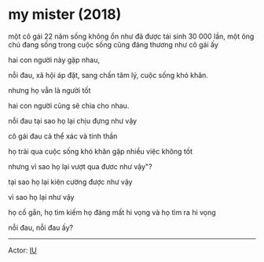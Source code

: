 # my mister (2018)

một cô gái 22 năm sống không ổn như đã được tái sinh 30 000 lần, một ông chú đang sống trong cuộc sống cũng đáng thương như cô gái ấy

hai con người này gặp nhau,

nỗi đau, xã hội áp đặt, sang chấn tâm lý, cuộc sống khó khăn.

nhưng họ vẫn là người tốt

hai con người cũng sẽ chia cho nhau.

nỗi đau tại sao họ lại chịu đựng như vậy

cô gái đau cả thể xác và tinh thần

họ trải qua cuộc sống khó khăn gặp nhiều việc không tốt

nhưng vì sao họ lại vượt qua đươc như vậy"?

tại sao họ lại kiên cường được như vậy

vì sao họ lại như vậy

họ cố gắn, họ tìm kiếm họ đáng mất hi vọng và họ tìm ra hi vọng

nỗi đau, nỗi đau ấy?

---

 Actor: [IU](IU.md)